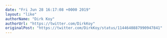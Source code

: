 ```yaml
---
date: "Fri Jun 28 16:17:08 +0000 2019"
layout: "like"
authorName: "Dirk Koy"
authorUrl: "https://twitter.com/DirkKoy"
originalPost: "https://twitter.com/DirkKoy/status/1144640887990947841"
---
```

